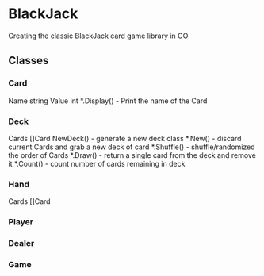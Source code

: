 # BlackJack
Creating the classic BlackJack card game library in GO

## Classes

### Card
Name string
Value int
*.Display() - Print the name of the Card

### Deck
Cards []Card
NewDeck() - generate a new deck class
*.New() - discard current Cards and grab a new deck of card
*.Shuffle() - shuffle/randomized the order of Cards
*.Draw() - return a single card from the deck and remove it
*.Count() - count number of cards remaining in deck

### Hand
Cards []Card

### Player

### Dealer

### Game
